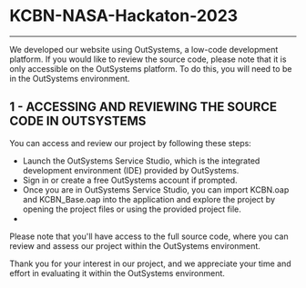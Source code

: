 #                                      KCBN-NASA-Hackaton-2023

<hr>

We developed our website using OutSystems, a low-code development platform. If you would like to review the source code, please note that it is only accessible on the OutSystems platform. To do this, you will need to be in the OutSystems environment.

<h2>1 - ACCESSING AND REVIEWING THE SOURCE CODE IN OUTSYSTEMS</h2>

You can access and review our project by following these steps:
- Launch the OutSystems Service Studio, which is the integrated development environment (IDE) provided by OutSystems.
- Sign in or create a free OutSystems account if prompted.
- Once you are in OutSystems Service Studio, you can import KCBN.oap and KCBN_Base.oap into the application and explore the project by opening the project files or using the provided project file.
- 
Please note that you'll have access to the full source code, where you can review and assess our project within the OutSystems environment.



Thank you for your interest in our project, and we appreciate your time and effort in evaluating it within the OutSystems environment.
